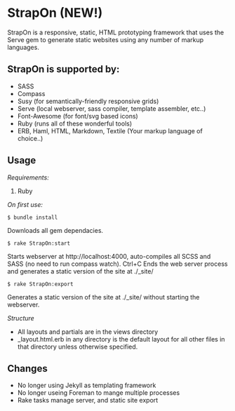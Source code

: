 StrapOn (NEW!)
==============

StrapOn is a responsive, static, HTML prototyping framework that uses the Serve gem to generate static websites using any number of markup languages.

StrapOn is supported by:
-------------------------
* SASS
* Compass
* Susy (for semantically-friendly responsive grids)
* Serve (local webserver, sass compiler, template assembler, etc..)
* Font-Awesome (for font/svg based icons)
* Ruby (runs all of these wonderful tools)
* ERB, Haml, HTML, Markdown, Textile (Your markup language of choice..)

Usage
-----
_Requirements:_

1. Ruby

_On first use:_

`$ bundle install` 

Downloads all gem dependacies.

`$ rake StrapOn:start`

Starts webserver at http://localhost:4000, auto-compiles all SCSS and SASS (no need to run compass watch).
Ctrl+C Ends the web server process and generates a static version of the site at ./_site/

`$ rake StrapOn:export`

Generates a static version of the site at ./_site/ without starting the webserver.

_Structure_

* All layouts and partials are in the views directory
* _layout.html.erb in any directory is the default layout for all other files in that directory unless otherwise specified.


Changes
-------
* No longer using Jekyll as templating framework
* No longer useing Foreman to mange multiple processes
* Rake tasks manage server, and static site export
